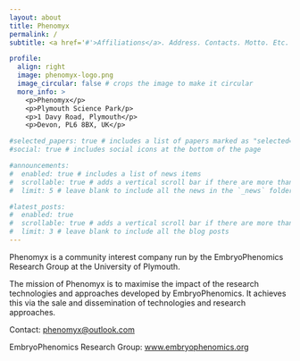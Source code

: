 ```yaml
---
layout: about
title: Phenomyx
permalink: /
subtitle: <a href='#'>Affiliations</a>. Address. Contacts. Motto. Etc.

profile:
  align: right
  image: phenomyx-logo.png
  image_circular: false # crops the image to make it circular
  more_info: >
    <p>Phenomyx</p>
    <p>Plymouth Science Park/p>
    <p>1 Davy Road, Plymouth</p>
    <p>Devon, PL6 8BX, UK</p>

#selected_papers: true # includes a list of papers marked as "selected={true}"
#social: true # includes social icons at the bottom of the page

#announcements:
#  enabled: true # includes a list of news items
#  scrollable: true # adds a vertical scroll bar if there are more than 3 news items
#  limit: 5 # leave blank to include all the news in the `_news` folder

#latest_posts:
#  enabled: true
#  scrollable: true # adds a vertical scroll bar if there are more than 3 new posts #items
#  limit: 3 # leave blank to include all the blog posts
---
```


Phenomyx is a community interest company run by the EmbryoPhenomics Research Group at the University of Plymouth. 

The mission of Phenomyx is to maximise the impact of the research technologies and approaches developed by EmbryoPhenomics. It achieves this via the sale and dissemination of technologies and research approaches.

Contact: phenomyx@outlook.com

EmbryoPhenomics Research Group: www.embryophenomics.org

